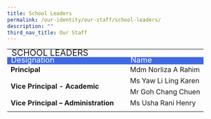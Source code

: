 ```yaml
---
title: School Leaders
permalink: /our-identity/our-staff/school-leaders/
description: ""
third_nav_title: Our Staff
---
```

<table>
<tbody>
	<tr>
    <td colspan="2" style="line-height:0.5; font-size:20px">SCHOOL LEADERS</td>
  </tr>
  <tr style="line-height:10px; background-color:RoyalBlue; font-size:18px; color:white">
		<td width="260">Designation</td>
    <td>Name</td>
  </tr>
  <tr>
    <td style="font-weight: bold">Principal</td>
    <td>Mdm Norliza A Rahim</td>
  </tr>
  <tr>
    <td rowspan="2" style="font-weight: bold">Vice Principal - Academic</td>
    <td>Ms Yaw Li Ling Karen</td>
  </tr>
  <tr>
    <td>Mr Goh Chang Chuen</td>
  </tr>
  <tr>
    <td style="font-weight: bold">Vice Principal – Administration</td>
    <td>Ms Usha Rani Henry</td>
  </tr>
	<tr><td></td></tr>
	</tbody></table>